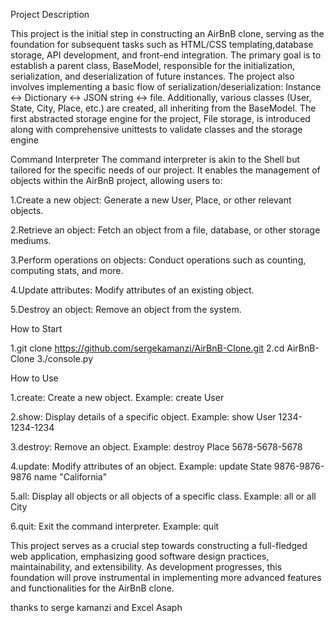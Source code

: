Project Description

This project is the initial step in constructing an AirBnB clone, serving as the foundation for subsequent tasks such as HTML/CSS templating,database storage, API development, and front-end integration. The primary goal is to establish a parent class, BaseModel, responsible for the initialization, serialization, and deserialization of future instances. The project also involves implementing a basic flow of serialization/deserialization: Instance <-> Dictionary <-> JSON string <-> file. Additionally, various classes (User, State, City, Place, etc.) are created, all inheriting from the BaseModel. The first abstracted storage engine for the project, File storage, is introduced along with comprehensive unittests to validate classes and the storage engine

Command Interpreter
The command interpreter is akin to the Shell but tailored for the specific needs of our project. It enables the management of objects within the AirBnB project, allowing users to:

1.Create a new object: Generate a new User, Place, or other relevant objects.

2.Retrieve an object: Fetch an object from a file, database, or other storage mediums.

3.Perform operations on objects: Conduct operations such as counting, computing stats, and more.

4.Update attributes: Modify attributes of an existing object.

5.Destroy an object: Remove an object from the system.

How to Start

1.git clone https://github.com/sergekamanzi/AirBnB-Clone.git
2.cd AirBnB-Clone
3./console.py

How to Use

1.create: Create a new object. Example: create User

2.show: Display details of a specific object. Example: show User 1234-1234-1234

3.destroy: Remove an object. Example: destroy Place 5678-5678-5678

4.update: Modify attributes of an object. Example: update State 9876-9876-9876 name "California"

5.all: Display all objects or all objects of a specific class. Example: all or all City

6.quit: Exit the command interpreter. Example: quit


This project serves as a crucial step towards constructing a full-fledged web application, emphasizing good software design practices, maintainability, and extensibility. As development progresses, this foundation will prove instrumental in implementing more advanced features and functionalities for the AirBnB clone.

thanks to serge kamanzi and Excel Asaph
